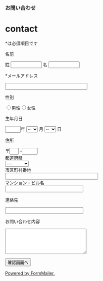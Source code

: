 ### お問い合わせ



<form action="https://ssl.form-mailer.jp/fm/service/Forms/confirm" method="post" name="form1" ENCTYPE="multipart/form-data">
<input type="hidden" name="key" value="e9535300545069" >
<h1>contact</h1>

*は必須項目です




<!-- name -->
<p>名前</p>
<p>姓
<input name="field_4664396_sei" type="text" style="width:100px;">
名
<input name="field_4664396_mei" type="text" style="width:100px;">
</p>
<!-- text:mail -->
<p>*メールアドレス</p>
<p><input name="field_4664397" type="text" size="30">
</p>
<!-- radio:sex -->
<p>性別</p>
<p><input name="field_4664398" type="radio" value="0">男性<input name="field_4664398" type="radio" value="1">女性
</p>
<!-- symd -->
<p>生年月日</p>
<p><input name="field_4664399_y" type="text" style="width:50px;" maxlength="4">年
<select name="field_4664399_m">
<option value="">--</option>
<option value="1">1</option>
<option value="2">2</option>
<option value="3">3</option>
<option value="4">4</option>
<option value="5">5</option>
<option value="6">6</option>
<option value="7">7</option>
<option value="8">8</option>
<option value="9">9</option>
<option value="10">10</option>
<option value="11">11</option>
<option value="12">12</option>
</select>
月
<select name="field_4664399_d">
<option value="">--</option>
<option value="1">1</option>
<option value="2">2</option>
<option value="3">3</option>
<option value="4">4</option>
<option value="5">5</option>
<option value="6">6</option>
<option value="7">7</option>
<option value="8">8</option>
<option value="9">9</option>
<option value="10">10</option>
<option value="11">11</option>
<option value="12">12</option>
<option value="13">13</option>
<option value="14">14</option>
<option value="15">15</option>
<option value="16">16</option>
<option value="17">17</option>
<option value="18">18</option>
<option value="19">19</option>
<option value="20">20</option>
<option value="21">21</option>
<option value="22">22</option>
<option value="23">23</option>
<option value="24">24</option>
<option value="25">25</option>
<option value="26">26</option>
<option value="27">27</option>
<option value="28">28</option>
<option value="29">29</option>
<option value="30">30</option>
<option value="31">31</option>
</select>
日
</p>
<!-- addr2 -->
<p>住所</p>
<p>〒<input name="field_4664400_zip1" type="text" style="width:30px;" maxlength="3">
-<input name="field_4664400_zip2" type="text" style="width:50px;" maxlength="4">
<br>都道府県
<br><select name="field_4664400_pref">
<option value="">----</option>
<option value="1">北海道</option>
<option value="2">青森県</option>
<option value="3">岩手県</option>
<option value="4">宮城県</option>
<option value="5">秋田県</option>
<option value="6">山形県</option>
<option value="7">福島県</option>
<option value="8">茨城県</option>
<option value="9">栃木県</option>
<option value="10">群馬県</option>
<option value="11">埼玉県</option>
<option value="12">千葉県</option>
<option value="13">東京都</option>
<option value="14">神奈川県</option>
<option value="15">新潟県</option>
<option value="16">富山県</option>
<option value="17">石川県</option>
<option value="18">福井県</option>
<option value="19">山梨県</option>
<option value="20">長野県</option>
<option value="21">岐阜県</option>
<option value="22">静岡県</option>
<option value="23">愛知県</option>
<option value="24">三重県</option>
<option value="25">滋賀県</option>
<option value="26">京都府</option>
<option value="27">大阪府</option>
<option value="28">兵庫県</option>
<option value="29">奈良県</option>
<option value="30">和歌山県</option>
<option value="31">鳥取県</option>
<option value="32">島根県</option>
<option value="33">岡山県</option>
<option value="34">広島県</option>
<option value="35">山口県</option>
<option value="36">徳島県</option>
<option value="37">香川県</option>
<option value="38">愛媛県</option>
<option value="39">高知県</option>
<option value="40">福岡県</option>
<option value="41">佐賀県</option>
<option value="42">長崎県</option>
<option value="43">熊本県</option>
<option value="44">大分県</option>
<option value="45">宮崎県</option>
<option value="46">鹿児島県</option>
<option value="47">沖縄県</option>
<option value="99">その他</option>
</select>
<br>市区町村番地
<br><input name="field_4664400_addr1" type="text" style="width:300px;">
<br>マンション・ビル名
<br><input name="field_4664400_addr2" type="text" style="width:50%;">
</p>
<!-- tel3 -->
<p>連絡先</p>
<p><input name="field_4664401_1" type="text" style="width:50%;" maxlength="15"></p>
<!-- textarea -->
<p>お問い合わせ内容</p>
<p>

<textarea name="field_4665210" cols="30" rows="5"></textarea>

</p>



<!-- charset -->
<!-- charset -->
<!-- paypal no confirm alert -->

<!-- paypal no confirm alert -->
<p><input name="submit" type="submit" value="確認画面へ">

</p>
<!-- PayPal Logo -->

<!-- PayPal Logo -->
<p><a href="http://www.form-mailer.jp/" target="_blank" id="powered">Powered by FormMailer.</a></p>
</form>



